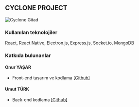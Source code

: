## CYCLONE PROJECT
![Cyclone Gitad](https://github.com/thorakna/cycloneproject/blob/main/Design%20Images/gitad.png?raw=true)
 
 

### Kullanılan teknolojiler
React, React Native, Electron.js, Express.js, Socket.io, MongoDB
 
### Katkıda bulunanlar
#### Onur YAŞAR
- Front-end tasarım ve kodlama
[\[Github\]](https://github.com/thorakna)

#### Umut TÜRK
- Back-end kodlama
[\[Github\]](https://github.com/umuttrk)
  
